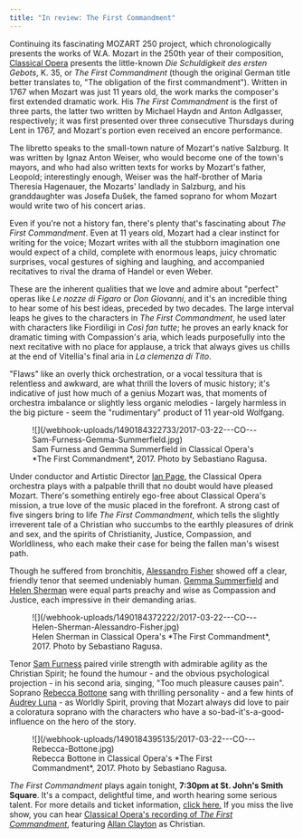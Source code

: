 ```yaml
---
title: "In review: The First Commandment"
---
```


Continuing its fascinating MOZART 250 project, which chronologically presents the works of W.A. Mozart in the 250th year of their composition, [Classical Opera](/ian-page-mozart-imagination/) presents the little-known *Die Schuldigkeit des ersten Gebots*, K. 35, or *The First Commandment* (though the original German title better translates to, "The obligation of the first commandment"). Written in 1767 when Mozart was just 11 years old, the work marks the composer's first extended dramatic work. His *The First Commandment* is the first of three parts, the latter two written by Michael Haydn and Anton Adlgasser, respectively; it was first presented over three consecutive Thursdays during Lent in 1767, and Mozart's portion even received an encore performance.

The libretto speaks to the small-town nature of Mozart's native Salzburg. It was written by Ignaz Anton Weiser, who would become one of the town's mayors, and who had also written texts for works by Mozart's father, Leopold; interestingly enough, Weiser was the half-brother of Maria Theresia Hagenauer, the Mozarts' landlady in Salzburg, and his granddaughter was Josefa Dušek, the famed soprano for whom Mozart would write two of his concert arias.

Even if you're not a history fan, there's plenty that's fascinating about *The First Commandment*. Even at 11 years old, Mozart had a clear instinct for writing for the voice; Mozart writes with all the stubborn imagination one would expect of a child, complete with enormous leaps, juicy chromatic surprises, vocal gestures of sighing and laughing, and accompanied recitatives to rival the drama of Handel or even Weber. 

These are the inherent qualities that we love and admire about "perfect" operas like *Le nozze di Figaro* or *Don Giovanni*, and it's an incredible thing to hear some of his best ideas, preceded by two decades. The large interval leaps he gives to the characters in *The First Commandment*, he used later with characters like Fiordiligi in *Così fan tutte*; he proves an early knack for dramatic timing with Compassion's aria, which leads purposefully into the next recitative with no place for applause, a trick that always gives us chills at the end of Vitellia's final aria in *La clemenza di Tito*.

"Flaws" like an overly thick orchestration, or a vocal tessitura that is relentless and awkward, are what thrill the lovers of music history; it's indicative of just how much of a genius Mozart was, that moments of orchestra imbalance or slightly less organic melodies - largely harmless in the big picture - seem the "rudimentary" product of 11 year-old Wolfgang.

<figure data-type="image">
![](/webhook-uploads/1490184322733/2017-03-22---CO---Sam-Furness-Gemma-Summerfield.jpg)
<figcaption>Sam Furness and Gemma Summerfield in Classical Opera's *The First Commandment*, 2017. Photo by Sebastiano Ragusa.</figcaption>
</figure>

Under conductor and Artistic Director [Ian Page](/ian-page-mozart-imagination/), the Classical Opera orchestra plays with a palpable thrill that no doubt would have pleased Mozart. There's something entirely ego-free about Classical Opera's mission, a true love of the music placed in the forefront. A strong cast of five singers bring to life *The First Commandment*, which tells the slightly irreverent tale of a Christian who succumbs to the earthly pleasures of drink and sex, and the spirits of Christianity, Justice, Compassion, and Worldliness, who each make their case for being the fallen man's wisest path.

Though he suffered from bronchitis, [Alessandro Fisher](/talking-with-singers-alessandro-fisher/) showed off a clear, friendly tenor that seemed undeniably human. [Gemma Summerfield](/scene/people/gemma-summerfield/) and [Helen Sherman](/scene/people/helen-sherman/) were equal parts preachy and wise as Compassion and Justice, each impressive in their demanding arias. 

<figure data-type="image">
![](/webhook-uploads/1490184372222/2017-03-22---CO---Helen-Sherman-Alessandro-Fisher.jpg)
<figcaption>Helen Sherman in Classical Opera's *The First Commandment*, 2017. Photo by Sebastiano Ragusa.</figcaption>
</figure>

Tenor [Sam Furness](/scene/people/sam-furness/) paired virile strength with admirable agility as the Christian Spirit; he found the humour - and the obvious psychological projection - in his second aria, singing, "Too much pleasure causes pain". Soprano [Rebecca Bottone](/scene/people/rebecca-bottone/) sang with thrilling personality - and a few hints of [Audrey Luna](/talking-with-singers-audrey-luna/) - as Worldly Spirit, proving that Mozart always did love to pair a coloratura soprano with the characters who have a so-bad-it's-a-good-influence on the hero of the story.

<figure data-type="image">
![](/webhook-uploads/1490184395135/2017-03-22---CO---Rebecca-Bottone.jpg)
<figcaption>Rebecca Bottone in Classical Opera's *The First Commandment*, 2017. Photo by Sebastiano Ragusa.</figcaption>
</figure>

*The First Commandment* plays again tonight, **7:30pm at St. John's Smith Square**. It's a compact, delightful time, and worth hearing some serious talent. For more details and ticket information, [click here.](http://www.classicalopera.co.uk/performances/mozart-first-commandment/) If you miss the live show, you can hear [Classical Opera's recording of *The First Commandment*](http://www.classicalopera.co.uk/recordings/die-schuldigkeit/?content=intro), featuring [Allan Clayton](/scene/people/allan-clayton/) as Christian.
